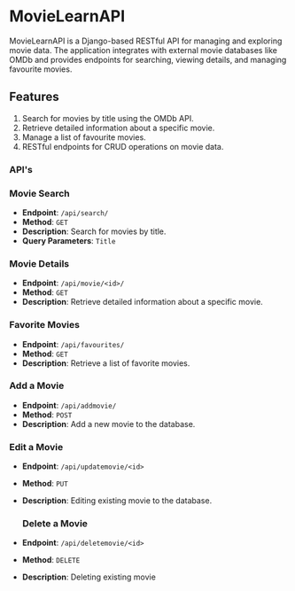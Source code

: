 # MovieLearnAPI
MovieLearnAPI is a Django-based RESTful API for managing and exploring movie data. The application integrates with external movie databases 
like OMDb and provides endpoints for searching, viewing details, and managing favourite movies.

## Features
1. Search for movies by title using the OMDb API.
2. Retrieve detailed information about a specific movie.
3. Manage a list of favourite movies.
4. RESTful endpoints for CRUD operations on movie data.

### API's
### Movie Search
- **Endpoint**: `/api/search/`
- **Method**: `GET`
- **Description**: Search for movies by title.
- **Query Parameters**: `Title` 

### Movie Details
- **Endpoint**: `/api/movie/<id>/`
- **Method**: `GET`
- **Description**: Retrieve detailed information about a specific movie.

### Favorite Movies
- **Endpoint**: `/api/favourites/`
- **Method**: `GET`
- **Description**: Retrieve a list of favorite movies.

### Add a Movie
- **Endpoint**: `/api/addmovie/`
- **Method**: `POST`
- **Description**: Add a new movie to the database.

### Edit a Movie
- **Endpoint**: `/api/updatemovie/<id>`
- **Method**: `PUT`
- **Description**: Editing existing movie to the database.

  ### Delete a Movie
- **Endpoint**: `/api/deletemovie/<id>`
- **Method**: `DELETE`
- **Description**: Deleting existing movie 
